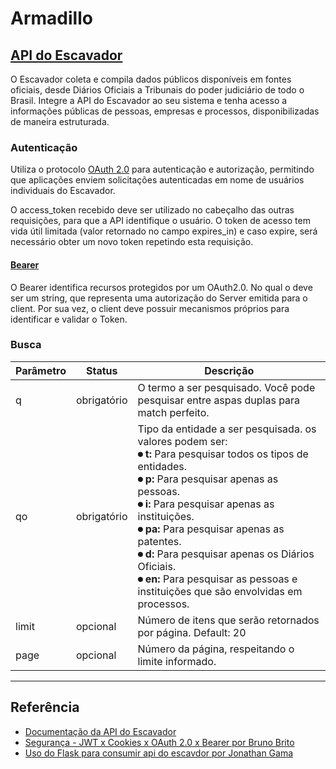# Armadillo

## [API do Escavador](https://api.escavador.com/docs/#api-do-escavador)

O Escavador coleta e compila dados públicos disponíveis em fontes oficiais, desde Diários Oficiais a Tribunais do poder judiciário de todo o Brasil. 
Integre a API do Escavador ao seu sistema e tenha acesso a informações públicas de pessoas, empresas e processos, disponibilizadas de maneira estruturada.

### Autenticação

Utiliza o protocolo [OAuth 2.0](https://tools.ietf.org/html/rfc6749) para autenticação e autorização, permitindo que aplicações enviem solicitações autenticadas em nome de usuários individuais do Escavador.

O access_token recebido deve ser utilizado no cabeçalho das outras requisições, para que a API identifique o usuário. 
O token de acesso tem vida útil limitada (valor retornado no campo expires_in) e caso expire, será necessário obter um novo token repetindo esta requisição.

#### [Bearer](https://tools.ietf.org/html/rfc6750) 

O Bearer identifica recursos protegidos por um OAuth2.0.
No qual o <token> deve ser um string, que representa uma autorização do Server emitida para o client. 
Por sua vez, o client deve possuir mecanismos próprios para identificar e validar o Token.

### Busca

| Parâmetro | Status | Descrição |
|---|---|---|
| q | obrigatório | O termo a ser pesquisado. Você pode pesquisar entre aspas duplas para match perfeito.|
| qo | obrigatório | Tipo da entidade a ser pesquisada. os valores podem ser: <br> **⏺ t:** Para pesquisar todos os tipos de entidades. <br> **⏺ p:** Para pesquisar apenas as pessoas. <br> **⏺ i:** Para pesquisar apenas as instituições. <br> **⏺ pa:** Para pesquisar apenas as patentes. <br> **⏺ d:** Para pesquisar apenas os Diários Oficiais. <br> **⏺ en:** Para pesquisar as pessoas e instituições que são envolvidas em processos. |
| limit | opcional | Número de itens que serão retornados por página. Default: 20 |
| page | opcional | Número da página, respeitando o limite informado. |

---

## Referência
* [Documentação da API  do Escavador](https://api.escavador.com/docs/)
* [Segurança - JWT x Cookies x OAuth 2.0 x Bearer por Bruno Brito](https://www.brunobrito.net.br/jwt-cookies-oauth-bearer/)
* [Uso do Flask para consumir api do escavdor por Jonathan Gama](https://github.com/JonathanGamaS/consumo_api_escavador)
